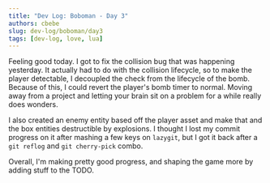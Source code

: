 ```yaml
---
title: "Dev Log: Boboman - Day 3"
authors: cbebe
slug: dev-log/boboman/day3
tags: [dev-log, love, lua]
---
```


Feeling good today. I got to fix the collision bug that was happening
yesterday. It actually had to do with the collision lifecycle, so to make the
player detectable, I decoupled the check from the lifecycle of the bomb.
Because of this, I could revert the player's bomb timer to normal. Moving away
from a project and letting your brain sit on a problem for a while really does
wonders.

I also created an enemy entity based off the player asset and make that and the
box entities destructible by explosions. I thought I lost my commit progress on
it after mashing a few keys on `lazygit`, but I got it back after a `git
reflog` and `git cherry-pick` combo.

Overall, I'm making pretty good progress, and shaping the game more by adding
stuff to the TODO.
